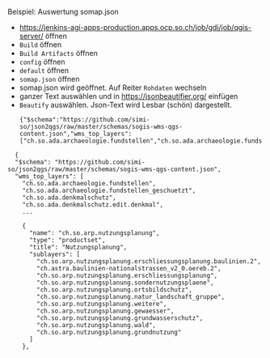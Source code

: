 Beispiel: Auswertung somap.json
* https://jenkins-agi-apps-production.apps.ocp.so.ch/job/gdi/job/qgis-server/ öffnen
* `Build` öffnen
* `Build Artifacts` öffnen
* `config` öffnen
* `default` öffnen
* `somap.json` öffnen
* somap.json wird geöffnet. Auf Reiter `Rohdaten` wechseln
* ganzer Text auswählen und in https://jsonbeautifier.org/ einfügen
* `Beautify` auswählen. Json-Text wird Lesbar (schön) dargestellt.
  ```
  {"$schema":"https://github.com/simi-so/json2qgs/raw/master/schemas/sogis-wms-qgs-content.json","wms_top_layers":["ch.so.ada.archaeologie.fundstellen","ch.so.ada.archaeologie.fundstellen_geschuetzt","ch.so.ada.denkmalschutz","ch.so.ada.denkmalschutz.edit.denkmal","ch.so.ada.denkmalschutz_geschuetzt","ch.so.afu.abbaustellen","ch.so.afu.abwasser","ch.so.afu.abwasser_lw","ch.so.afu.altlasten.standorte","ch.so.afu.altlasten.standorte.data_v2","ch.so.afu.altlasten.standorte_geschuetzt","ch.so.afu.baugk.geschaefte","ch.so.afu.baugrundklassen","ch.so.afu.bodeninformation.bodentypen_geschuetzt","ch.so.afu.bodeninformationen.bodenprofilstandorte","ch.so.afu.bodeninformationen.bodentypen","ch.so.afu.bodeninformation_landwirtschaft","ch.so.afu.bodeninformation_wald","ch.so.afu.bodeninformation.wasserhaushalt_geschuetzt","ch.so.afu.ekat2005","ch.so.afu.ekat2010","ch.so.afu.ekat2015","ch.so.afu.emme.hochwasserschutz","ch.so.afu.erdwaerme.erdsonden_private_quellen","ch.so.afu.erdwaerme.sonde","ch.so.afu.erdwaerme.uplus.anlage_v2","ch.so.afu.erdwaerme.uplus.bohrung_v2","ch.so.afu.erdwaerme.uplus.laufende_Bohrarbeiten","ch.so.afu.erdwaerme.uplus.nadelstich_tiefenlayer","ch.so.afu.erdwaerme.uplus.nadelstich_tiefenlayer
  ```
```
  {
  "$schema": "https://github.com/simi-so/json2qgs/raw/master/schemas/sogis-wms-qgs-content.json",
  "wms_top_layers": [
    "ch.so.ada.archaeologie.fundstellen",
    "ch.so.ada.archaeologie.fundstellen_geschuetzt",
    "ch.so.ada.denkmalschutz",
    "ch.so.ada.denkmalschutz.edit.denkmal",
    ...

    {
      "name": "ch.so.arp.nutzungsplanung",
      "type": "productset",
      "title": "Nutzungsplanung",
      "sublayers": [
        "ch.so.arp.nutzungsplanung.erschliessungsplanung.baulinien.2",
        "ch.astra.baulinien-nationalstrassen_v2_0.oereb.2",
        "ch.so.arp.nutzungsplanung.erschliessungsplanung",
        "ch.so.arp.nutzungsplanung.sondernutzungsplaene",
        "ch.so.arp.nutzungsplanung.ortsbildschutz",
        "ch.so.arp.nutzungsplanung.natur_landschaft_gruppe",
        "ch.so.arp.nutzungsplanung.weitere",
        "ch.so.arp.nutzungsplanung.gewaesser",
        "ch.so.arp.nutzungsplanung.grundwasserschutz",
        "ch.so.arp.nutzungsplanung.wald",
        "ch.so.arp.nutzungsplanung.grundnutzung"
      ]
    },
```
